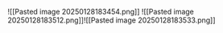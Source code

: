 ![[Pasted image 20250128183454.png]]
![[Pasted image 20250128183512.png]]![[Pasted image 20250128183533.png]]
